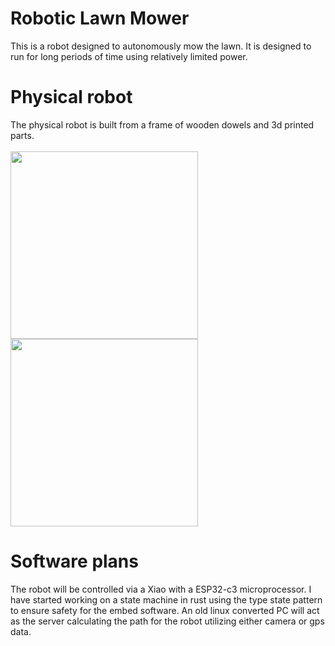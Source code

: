 # Robotic Lawn Mower
This is a robot designed to autonomously mow the lawn. It is designed to run for long periods of time using relatively limited power. 
# Physical robot
The physical robot is built from a frame of wooden dowels and 3d printed parts. 
<br><br>
<img src="https://github.com/user-attachments/assets/5b3f8606-1957-4d40-8131-41c14cbaa34c" width="300" />
<img src="https://github.com/user-attachments/assets/d6b28023-d424-4709-94c3-72246693a95c" width="300" />

# Software plans
The robot will be controlled via a Xiao with a ESP32-c3 microprocessor. I have started working on a state machine in rust using the type state pattern to ensure safety for the embed software. An old linux converted PC will act as the server calculating the path for the robot utilizing either camera or gps data.
